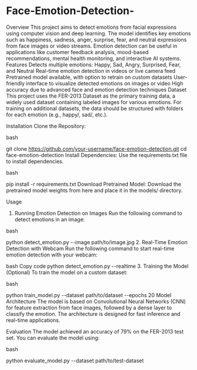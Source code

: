 # Face-Emotion-Detection-
Overview
This project aims to detect emotions from facial expressions using computer vision and deep learning. The model identifies key emotions such as happiness, sadness, anger, surprise, fear, and neutral expressions from face images or video streams. Emotion detection can be useful in applications like customer feedback analysis, mood-based recommendations, mental health monitoring, and interactive AI systems.
Features
Detects multiple emotions: Happy, Sad, Angry, Surprised, Fear, and Neutral
Real-time emotion detection in videos or live camera feed
Pretrained model available, with option to retrain on custom datasets
User-friendly interface to visualize detected emotions on images or video
High accuracy due to advanced face and emotion detection techniques
Dataset
This project uses the FER-2013 Dataset as the primary training data, a widely used dataset containing labeled images for various emotions. For training on additional datasets, the data should be structured with folders for each emotion (e.g., happy/, sad/, etc.).

Installation
Clone the Repository:

bash

git clone https://github.com/your-username/face-emotion-detection.git
cd face-emotion-detection
Install Dependencies: Use the requirements.txt file to install dependencies.

bash

pip install -r requirements.txt
Download Pretrained Model: Download the pretrained model weights from here and place it in the models/ directory.

Usage
1. Running Emotion Detection on Images
Run the following command to detect emotions in an image:

bash

python detect_emotion.py --image path/to/image.jpg
2. Real-Time Emotion Detection with Webcam
Run the following command to start real-time emotion detection with your webcam:

bash
Copy code
python detect_emotion.py --realtime
3. Training the Model (Optional)
To train the model on a custom dataset:

bash

python train_model.py --dataset path/to/dataset --epochs 20
Model Architecture
The model is based on Convolutional Neural Networks (CNN) for feature extraction from face images, followed by a dense layer to classify the emotion. The architecture is designed for fast inference and real-time applications.

Evaluation
The model achieved an accuracy of 79% on the FER-2013 test set. You can evaluate the model using:

bash

python evaluate_model.py --dataset path/to/test-dataset
